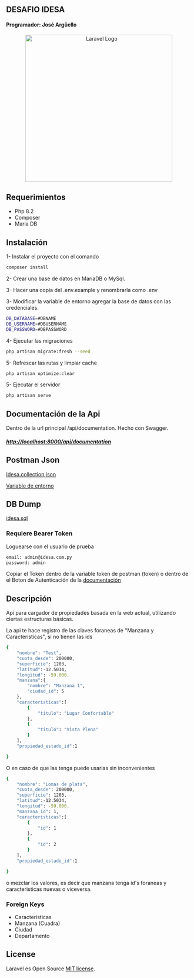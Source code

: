## DESAFIO IDESA
#### Programador: José Argüello
<p align="center"><a href="https://laravel.com" target="_blank"><img src="https://raw.githubusercontent.com/laravel/art/master/logo-lockup/5%20SVG/2%20CMYK/1%20Full%20Color/laravel-logolockup-cmyk-red.svg" width="400" alt="Laravel Logo"></a></p>

## Requerimientos
- Php 8.2
- Composer
- Maria DB

## Instalación

1- Instalar el proyecto con el comando
```bash
composer install
```
2- Crear una base de datos en MariaDB o MySql.

3- Hacer una copia del .env.example y renombrarla como .env

3- Modificar la variable de entorno agregar la base de datos con las credenciales.
```bash
DB_DATABASE=#DBNAME
DB_USERNAME=#DBUSERNAME
DB_PASSWORD=#DBPASSWORD
```
4- Ejecutar las migraciones
```bash
php artisan migrate:fresh --seed
```

5- Refrescar las rutas y limpiar cache
```bash
php artisan optimize:clear
```

5- Ejecutar el servidor
```bash
php artisan serve
```

## Documentación de la Api

Dentro de la url principal /api/documentation. Hecho con Swagger.
##### [http://localhost:8000/api/documentation](http://localhost:8000/api/documentation)

## Postman Json
[Idesa.collection.json](Idesa.collection.json)

[Variable de entorno](local.postman_environment.json)

## DB Dump
[idesa.sql](idesa.sql)

### Requiere Bearer Token
Loguearse con el usuario de prueba
 ```bash
email: admin@idesa.com.py
password: admin
```

Copiar el Token dentro de la variable token de postman (token) o dentro de el Boton de Autenticación de la [documentación](http://localhost:8000/api/documentation)

## Descripción
Api para cargador de propiedades basada en la web actual, utilizando ciertas estructuras básicas.

La api te hace registro de las claves foraneas de "Manzana y Caracteristicas", si no tienen las ids

```bash
{
    "nombre": "Test",
    "cuota_desde": 200000,
    "superficie": 1203,
    "latitud":-12.5034,
    "longitud": -59.000,
    "manzana":{
        "nombre": "Manzana 1",
        "ciudad_id": 5
    },
    "caracteristicas":[
        {
            "titulo": "Lugar Confortable"
        },
        {
            "titulo": "Vista Plena"
        }
    ],
    "propiedad_estado_id":1

}

```

O en caso de que las tenga puede usarlas sin inconvenientes

```bash
{
    "nombre": "Lomas de plata",
    "cuota_desde": 200000,
    "superficie": 1203,
    "latitud":-12.5034,
    "longitud": -59.000,
    "manzana_id": 1,
    "caracteristicas":[
        {
            "id": 1
        },
        {
            "id": 2
        }
    ],
    "propiedad_estado_id":1

}
```

o mezclar los valores, es decir que manzana tenga id's foraneas y caracteristicas nuevas o viceversa.


### Foreign Keys
- Caracteristicas
- Manzana (Cuadra)
- Ciudad
- Departamento

## License

Laravel es Open Source [MIT license](https://opensource.org/licenses/MIT).
